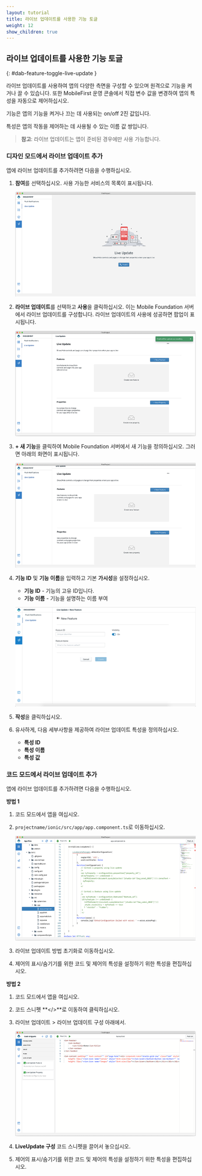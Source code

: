```yaml
---
layout: tutorial
title: 라이브 업데이트를 사용한 기능 토글
weight: 12
show_children: true
---
```

<!-- NLS_CHARSET=UTF-8 -->
## 라이브 업데이트를 사용한 기능 토글
{: #dab-feature-toggle-live-update }

라이브 업데이트를 사용하여 앱의 다양한 측면을 구성할 수 있으며 원격으로 기능을 켜거나 끌 수 있습니다. 또한 MobileFirst 운영 콘솔에서 직접 변수 값을 변경하여 앱의 특성을 자동으로 제어하십시오.

기능은 앱의 기능을 켜거나 끄는 데 사용되는 on/off 2진 값입니다.

특성은 앱의 작동을 제어하는 데 사용될 수 있는 이름 값 쌍입니다.

>**참고**: 라이브 업데이트는 앱이 준비된 경우에만 사용 가능합니다.


### 디자인 모드에서 라이브 업데이트 추가

앱에 라이브 업데이트를 추가하려면 다음을 수행하십시오.

1. **참여**를 선택하십시오. 사용 가능한 서비스의 목록이 표시됩니다.

    ![참여 라이브 업데이트](dab-live-update.png)

2. **라이브 업데이트**를 선택하고 **사용**을 클릭하십시오. 이는 Mobile Foundation 서버에서 라이브 업데이트를 구성합니다. 라이브 업데이트의 사용에 성공하면 팝업이 표시됩니다.

    ![라이브 업데이트 사용](dab-live-update-enable.png)

3. **+ 새 기능**을 클릭하여 Mobile Foundation 서버에서 새 기능을 정의하십시오. 그러면 아래의 화면이 표시됩니다.

    ![새 기능](dab-live-update-new-feature.png)

4. **기능 ID** 및 **기능 이름**을 입력하고 기본 **가시성**을 설정하십시오.

    * **기능 ID** - 기능의 고유 ID입니다.
    * **기능 이름** - 기능을 설명하는 이름 부여

    ![새 특성](dab-live-update-feature-new.png)

5. **작성**을 클릭하십시오.

6. 유사하게, 다음 세부사항을 제공하여 라이브 업데이트 특성을 정의하십시오.

    * **특성 ID**
    * **특성 이름**
    * **특성 값**

### 코드 모드에서 라이브 업데이트 추가

앱에 라이브 업데이트를 추가하려면 다음을 수행하십시오.

**방법 1**

1. 코드 모드에서 앱을 여십시오.
2. `projectname/ionic/src/app/app.component.ts`로 이동하십시오.

    ![새 특성 방법 1](dab-live-update-new-feature-code.png)

3. 라이브 업데이트 방법 초기화로 이동하십시오.
4. 제어의 표시/숨기기를 위한 코드 및 제어의 특성을 설정하기 위한 특성을 편집하십시오.

**방법 2**

1. 코드 모드에서 앱을 여십시오.
2. 코드 스니펫 **</>**로 이동하여 클릭하십시오.
3. 라이브 업데이트 > 라이브 업데이트 구성 아래에서.

    ![새 특성 방법 2](dab-live-update-new-feature-code-snippet.png)

4. **LiveUpdate 구성** 코드 스니펫을 끌어서 놓으십시오.
5. 제어의 표시/숨기기를 위한 코드 및 제어의 특성을 설정하기 위한 특성을 편집하십시오.

